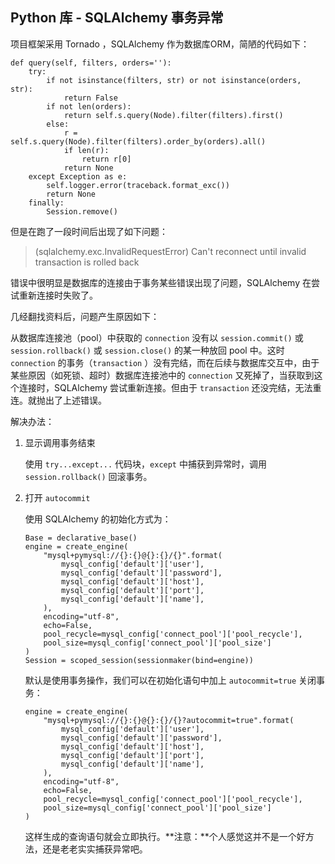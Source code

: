 ## Python 库 - SQLAlchemy 事务异常

项目框架采用 Tornado ，SQLAlchemy 作为数据库ORM，简陋的代码如下：

```
def query(self, filters, orders=''):
    try:
        if not isinstance(filters, str) or not isinstance(orders, str):
            return False
        if not len(orders):
            return self.s.query(Node).filter(filters).first()
        else:
            r = self.s.query(Node).filter(filters).order_by(orders).all()
            if len(r):
                return r[0]
            return None
    except Exception as e:
        self.logger.error(traceback.format_exc())
        return None
    finally:
        Session.remove()
```

但是在跑了一段时间后出现了如下问题：

> (sqlalchemy.exc.InvalidRequestError) Can't reconnect until invalid transaction is rolled back

错误中很明显是数据库的连接由于事务某些错误出现了问题，SQLAlchemy 在尝试重新连接时失败了。

几经翻找资料后，问题产生原因如下：

从数据库连接池（pool）中获取的 `connection` 没有以 `session.commit()` 或 `session.rollback()` 或 `session.close()` 的某一种放回 pool 中。这时 `connection` 的事务（`transaction` ）没有完结，而在后续与数据库交互中，由于某些原因（如死锁、超时）数据库连接池中的 `connection` 又死掉了，当获取到这个连接时，SQLAlchemy 尝试重新连接。但由于 `transaction` 还没完结，无法重连。就抛出了上述错误。

解决办法：

1. 显示调用事务结束

   使用 `try...except...` 代码块，`except` 中捕获到异常时，调用 `session.rollback()` 回滚事务。

2. 打开 `autocommit`

   使用 SQLAlchemy 的初始化方式为：

   ```
   Base = declarative_base()
   engine = create_engine(
       "mysql+pymysql://{}:{}@{}:{}/{}".format(
           mysql_config['default']['user'],
           mysql_config['default']['password'],
           mysql_config['default']['host'],
           mysql_config['default']['port'],
           mysql_config['default']['name'],
       ),
       encoding="utf-8",
       echo=False,
       pool_recycle=mysql_config['connect_pool']['pool_recycle'],
       pool_size=mysql_config['connect_pool']['pool_size']
   )
   Session = scoped_session(sessionmaker(bind=engine))
   ```

   默认是使用事务操作，我们可以在初始化语句中加上 `autocommit=true` 关闭事务：

   ```
   engine = create_engine(
       "mysql+pymysql://{}:{}@{}:{}/{}?autocommit=true".format(
           mysql_config['default']['user'],
           mysql_config['default']['password'],
           mysql_config['default']['host'],
           mysql_config['default']['port'],
           mysql_config['default']['name'],
       ),
       encoding="utf-8",
       echo=False,
       pool_recycle=mysql_config['connect_pool']['pool_recycle'],
       pool_size=mysql_config['connect_pool']['pool_size']
   )
   ```

   这样生成的查询语句就会立即执行。**注意：**个人感觉这并不是一个好方法，还是老老实实捕获异常吧。
